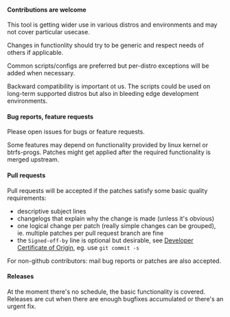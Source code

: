 #### Contributions are welcome ####

This tool is getting wider use in various distros and environments and may not
cover particular usecase.

Changes in functionlity should try to be generic and respect needs of others if
applicable.

Common scripts/configs are preferred but per-distro exceptions will be added
when necessary.

Backward compatibility is important ot us. The scripts could be used on
long-term supported distros but also in bleeding edge development environments.

#### Bug reports, feature requests ####

Please open issues for bugs or feature requests.

Some features may depend on functionality provided by linux kernel or
btrfs-progs. Patches might get applied after the required functionality is
merged upstream.

#### Pull requests ####

Pull requests will be accepted if the patches satisfy some basic quality
requirements:

* descriptive subject lines
* changelogs that explain why the change is made (unless it's obvious)
* one logical change per patch (really simple changes can be grouped), ie.
  multiple patches per pull request branch are fine
* the `Signed-off-by` line is optional but desirable, see [Developer
  Certificate of Origin](http://developercertificate.org/), eg. use `git commit -s`

For non-github contributors: mail bug reports or patches are also accepted.

#### Releases ####

At the moment there's no schedule, the basic functionality is covered.
Releases are cut when there are enough bugfixes accumulated or there's an
urgent fix.
